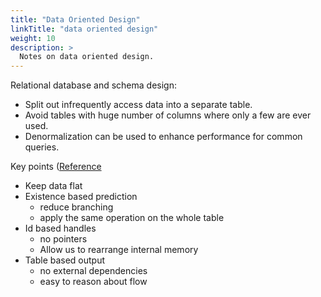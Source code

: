 ```yaml
---
title: "Data Oriented Design"
linkTitle: "data oriented design"
weight: 10
description: >
  Notes on data oriented design.
---
```


Relational database and schema design:

- Split out infrequently access data into a separate table.
- Avoid tables with huge number of columns where only a few are ever used.
- Denormalization can be used to enhance performance for common queries.


Key points ([Reference](https://youtu.be/yy8jQgmhbAU?t=2035)
- Keep data flat
- Existence based prediction
    - reduce branching
    - apply the same operation on the whole table
- Id based handles
    - no pointers
    - Allow us to rearrange internal memory
- Table based output
    - no external dependencies
    - easy to reason about flow

